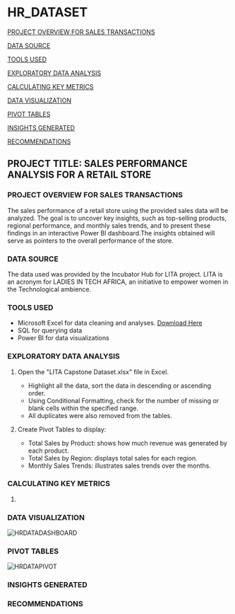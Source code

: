 # HR_DATASET

[PROJECT OVERVIEW FOR SALES TRANSACTIONS](#project-overview-for-sales-transactions)

[DATA SOURCE](#data-source)

[TOOLS USED](#tools-used)

[EXPLORATORY DATA ANALYSIS](#exploratory-data-analysis)

[CALCULATING KEY METRICS](#calculating-key-metrics)

[DATA VISUALIZATION](#data-visualization)

[PIVOT TABLES](#pivot-tables)

[INSIGHTS GENERATED](#insights-generated)

[RECOMMENDATIONS](#recommendations)


## PROJECT TITLE: SALES PERFORMANCE ANALYSIS FOR A RETAIL STORE
### PROJECT OVERVIEW FOR SALES TRANSACTIONS
The sales performance of a retail store using the provided sales data will be analyzed. The goal is to uncover key insights, such as top-selling products, regional performance, and monthly sales trends, and to present these findings in an interactive Power Bl dashboard.The insights obtained will serve as pointers to the overall performance of the store.
### DATA SOURCE
The data used was provided by the Incubator Hub for LITA project. LITA is an acronym for LADIES IN TECH AFRICA, an initiative to empower women in the Technological ambience.
### TOOLS USED
- Microsoft Excel for data cleaning and analyses. [Download Here](www.microsoft.com)
- SQL for querying data
- Power BI for data visualizations
### EXPLORATORY DATA ANALYSIS
  1. Open the "LITA Capstone Dataset.xlsx" file in Excel.
     -  Highlight all the data, sort the data in descending or ascending order.
     - Using Conditional Formatting, check for the number of missing or blank cells within the specified range.
     - All duplicates were also removed from the tables.

  2. Create Pivot Tables to display:
     - Total Sales by Product: shows how much revenue was generated by each product.
     - Total Sales by Region: displays total sales for each region.
     - Monthly Sales Trends: illustrates sales trends over the months.
       
  ### CALCULATING KEY METRICS
  1. 


### DATA VISUALIZATION

![HRDATADASHBOARD](https://github.com/user-attachments/assets/bf8d80cc-c9d1-4d8f-a258-075354f87abe)


### PIVOT TABLES

![HRDATAPIVOT](https://github.com/user-attachments/assets/d6e94526-ed36-4ba2-b863-2024f1034790)

### INSIGHTS GENERATED

### RECOMMENDATIONS
